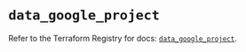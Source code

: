 # `data_google_project`

Refer to the Terraform Registry for docs: [`data_google_project`](https://registry.terraform.io/providers/hashicorp/google-beta/6.28.0/docs/data-sources/google_project).

